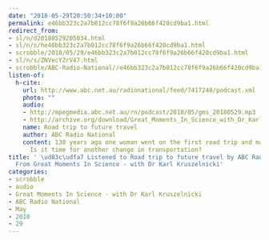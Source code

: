 ```yaml
---
date: "2018-05-29T20:50:34+10:00"
permalink: e46bb323c2a7b012cc78f6f9a26b66f420cd9ba1.html
redirect_from:
- sl/n/d20180529205034.html
- sl/n/s/he46bb323c2a7b012cc78f6f9a26b66f420cd9ba1.html
- scrobble/2018/05/29/e46bb323c2a7b012cc78f6f9a26b66f420cd9ba1.html
- sl/n/s/ZNVecYZrV47.html
- scrobble/ABC-Radio-National//e46bb323c2a7b012cc78f6f9a26b66f420cd9ba1.html
listen-of:
  h-cite:
    url: http://www.abc.net.au/radionational/feed/7417248/podcast.xml
    photo: ""
    audio:
    - http://mpegmedia.abc.net.au/rn/podcast/2018/05/gms_20180529.mp3
    - http://archive.org/download/Great_Moments_In_Science_with_Dr_Karl_Kruszelnicki-Podcast-by-ABC_Radio_National/Road_trip_to_future_travel.mp3
    name: Road trip to future travel
    author: ABC Radio National
    content: 130 years ago one woman went on the first road trip and made history.
      Is it time for another change in transportation?
title: ' \ud83c\udfa7 Listened to Road trip to future travel by ABC Radio National
  From Great Moments In Science - with Dr Karl Kruszelnicki'
categories:
- scrobble
- audio
- Great Moments In Science - with Dr Karl Kruszelnicki
- ABC Radio National
- May
- 2018
- 29
---
```

